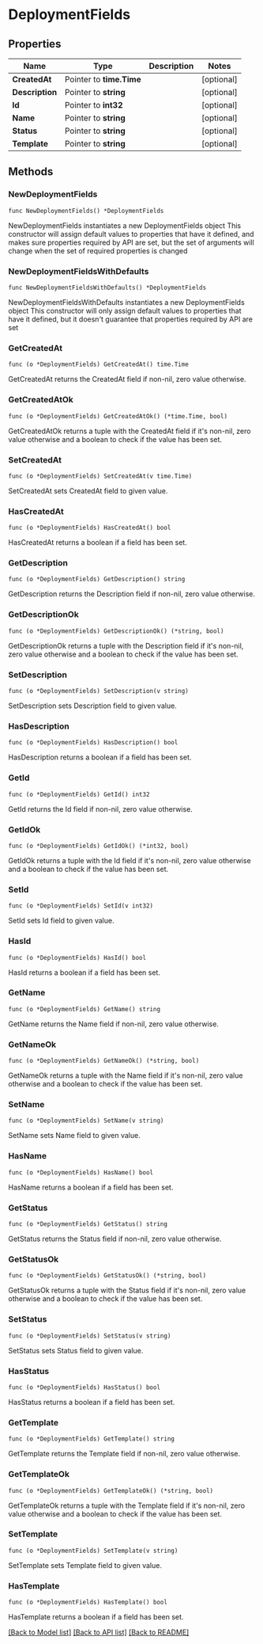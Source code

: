 # DeploymentFields

## Properties

Name | Type | Description | Notes
------------ | ------------- | ------------- | -------------
**CreatedAt** | Pointer to **time.Time** |  | [optional] 
**Description** | Pointer to **string** |  | [optional] 
**Id** | Pointer to **int32** |  | [optional] 
**Name** | Pointer to **string** |  | [optional] 
**Status** | Pointer to **string** |  | [optional] 
**Template** | Pointer to **string** |  | [optional] 

## Methods

### NewDeploymentFields

`func NewDeploymentFields() *DeploymentFields`

NewDeploymentFields instantiates a new DeploymentFields object
This constructor will assign default values to properties that have it defined,
and makes sure properties required by API are set, but the set of arguments
will change when the set of required properties is changed

### NewDeploymentFieldsWithDefaults

`func NewDeploymentFieldsWithDefaults() *DeploymentFields`

NewDeploymentFieldsWithDefaults instantiates a new DeploymentFields object
This constructor will only assign default values to properties that have it defined,
but it doesn't guarantee that properties required by API are set

### GetCreatedAt

`func (o *DeploymentFields) GetCreatedAt() time.Time`

GetCreatedAt returns the CreatedAt field if non-nil, zero value otherwise.

### GetCreatedAtOk

`func (o *DeploymentFields) GetCreatedAtOk() (*time.Time, bool)`

GetCreatedAtOk returns a tuple with the CreatedAt field if it's non-nil, zero value otherwise
and a boolean to check if the value has been set.

### SetCreatedAt

`func (o *DeploymentFields) SetCreatedAt(v time.Time)`

SetCreatedAt sets CreatedAt field to given value.

### HasCreatedAt

`func (o *DeploymentFields) HasCreatedAt() bool`

HasCreatedAt returns a boolean if a field has been set.

### GetDescription

`func (o *DeploymentFields) GetDescription() string`

GetDescription returns the Description field if non-nil, zero value otherwise.

### GetDescriptionOk

`func (o *DeploymentFields) GetDescriptionOk() (*string, bool)`

GetDescriptionOk returns a tuple with the Description field if it's non-nil, zero value otherwise
and a boolean to check if the value has been set.

### SetDescription

`func (o *DeploymentFields) SetDescription(v string)`

SetDescription sets Description field to given value.

### HasDescription

`func (o *DeploymentFields) HasDescription() bool`

HasDescription returns a boolean if a field has been set.

### GetId

`func (o *DeploymentFields) GetId() int32`

GetId returns the Id field if non-nil, zero value otherwise.

### GetIdOk

`func (o *DeploymentFields) GetIdOk() (*int32, bool)`

GetIdOk returns a tuple with the Id field if it's non-nil, zero value otherwise
and a boolean to check if the value has been set.

### SetId

`func (o *DeploymentFields) SetId(v int32)`

SetId sets Id field to given value.

### HasId

`func (o *DeploymentFields) HasId() bool`

HasId returns a boolean if a field has been set.

### GetName

`func (o *DeploymentFields) GetName() string`

GetName returns the Name field if non-nil, zero value otherwise.

### GetNameOk

`func (o *DeploymentFields) GetNameOk() (*string, bool)`

GetNameOk returns a tuple with the Name field if it's non-nil, zero value otherwise
and a boolean to check if the value has been set.

### SetName

`func (o *DeploymentFields) SetName(v string)`

SetName sets Name field to given value.

### HasName

`func (o *DeploymentFields) HasName() bool`

HasName returns a boolean if a field has been set.

### GetStatus

`func (o *DeploymentFields) GetStatus() string`

GetStatus returns the Status field if non-nil, zero value otherwise.

### GetStatusOk

`func (o *DeploymentFields) GetStatusOk() (*string, bool)`

GetStatusOk returns a tuple with the Status field if it's non-nil, zero value otherwise
and a boolean to check if the value has been set.

### SetStatus

`func (o *DeploymentFields) SetStatus(v string)`

SetStatus sets Status field to given value.

### HasStatus

`func (o *DeploymentFields) HasStatus() bool`

HasStatus returns a boolean if a field has been set.

### GetTemplate

`func (o *DeploymentFields) GetTemplate() string`

GetTemplate returns the Template field if non-nil, zero value otherwise.

### GetTemplateOk

`func (o *DeploymentFields) GetTemplateOk() (*string, bool)`

GetTemplateOk returns a tuple with the Template field if it's non-nil, zero value otherwise
and a boolean to check if the value has been set.

### SetTemplate

`func (o *DeploymentFields) SetTemplate(v string)`

SetTemplate sets Template field to given value.

### HasTemplate

`func (o *DeploymentFields) HasTemplate() bool`

HasTemplate returns a boolean if a field has been set.


[[Back to Model list]](../README.md#documentation-for-models) [[Back to API list]](../README.md#documentation-for-api-endpoints) [[Back to README]](../README.md)


